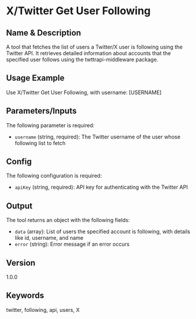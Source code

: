 # X/Twitter Get User Following

## Name & Description
A tool that fetches the list of users a Twitter/X user is following using the Twitter API. It retrieves detailed information about accounts that the specified user follows using the twttrapi-middleware package.

## Usage Example
Use X/Twitter Get User Following, with username: [USERNAME]

## Parameters/Inputs
The following parameter is required:
- `username` (string, required): The Twitter username of the user whose following list to fetch

## Config
The following configuration is required:
- `apiKey` (string, required): API key for authenticating with the Twitter API

## Output
The tool returns an object with the following fields:
- `data` (array): List of users the specified account is following, with details like id, username, and name
- `error` (string): Error message if an error occurs

## Version
1.0.0

## Keywords
twitter, following, api, users, X
